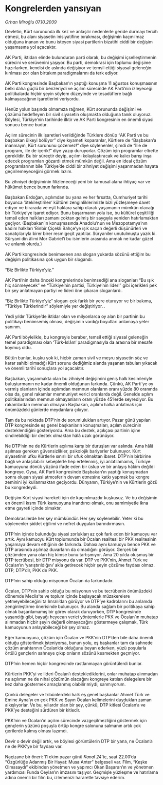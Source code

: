 # Kongrelerden yansıyan

*Orhan Miroğlu 07.10.2009*

<div class="taraf_structure_2col_1zq">
<div class="margen_n">



 <p>Devletin, Kürt sorununda ilk kez ve anlaşılır nedenlerle geride durmayı tercih etmesi, bu alanı siyasetin inisiyatifine bırakması, değişimin kaçınılmaz olduğuna inanan ve bunu isteyen siyasi partilerin bizatihi ciddi bir değişim yaşamasına yol açacaktır. <br/><br/>AK Parti, iktidarı elinde bulunduran parti olarak, bu değişimi içselleştirmenin sürecini ve serüvenini yaşıyor. Bu parti, demokrasi için toplumu değişime hazırlarken, kendisi de aslında değişiyor ve temsil ettiği siyasal geleneğin kırılması zor olan birtakım paradigmalarını da terk ediyor. <br/><br/>AK Parti kongresinde Başbakan’ın yaptığı konuşma 11 ağustos konuşmasının belki daha güçlü bir benzeriydi ve açılım sürecinde AK Parti’nin izleyeceği politikalarda hiçbir şeyin söylem düzeyinde ve tesadüflere bağlı kalmayacağının işaretlerini veriyordu. <br/><br/>Henüz yolun başında olmamıza rağmen, Kürt sorununda değişimi ve çözümü hedefleyen bir sivil siyasetin oluşmakta olduğuna tanık oluyoruz. Böylesi, Türkiye’nin tarihinde ilktir ve AK Parti kongresinin en önemli siyasi sonucu bence budur. <br/><br/>Açılım sürecinin ilk işaretleri verildiğinde Türklere dönüp “AK Parti ve bu başbakan ülkeyi bölüyor” diye kıyameti koparanlar, Kürtlere de “Başbakan’a inanmayın, Kürt sorununu çözemez!” diye söylenenler, şimdi de “İlle de program, ille de içerik!” diye yazıp duruyorlar. Çözüm için programlar elbette gereklidir. Bu bir süreçtir deyip, açılımı kolaylaştıracak ve kalıcı barışı inşa edecek programları gözardı etmek mümkün değil. Ama en ideal çözüm programlarının bile Türkiye’de ciddi bir zihniyet değişimi yaşanmadan hayata geçirilemeyeceğini görmek lazım. <br/><br/>Bu zihniyet değişiminin filizleneceği yeni bir kamusal alana ihtiyaç var ve hükümet bence bunun farkında. <br/><br/>Başbakan Erdoğan, açılımdan bu yana ve her fırsatta, Cumhuriyet tarihi boyunca ‘ötekileştirilen’ kültürel zenginliklerimizle bizi yüzleşmeye davet ediyor ve birarada ve eşit haklara sahip olarak yaşamanın mümkün olacağı bir Türkiye’ye işaret ediyor. Bunu başarmanın yolu ise, bu kültürel çeşitliliği temsil eden halkları zamanı çoktan gelmiş bir saygıyla yeniden hatırlamaktan geçiyor. (Başbakan’ın konuşmasında Anadolu’nun ve Mezopotamya’nın kadim halkları ‘Binbir Çiçekli Bahçe’ye ışık saçan değerli düşünürleri ve sanatçılarıyla birer birer resmigeçit yaptılar. Süryaniler unutulmuştu yazık ki. Süryani din âlimi Mor Gabriel’i bu isimlerin arasında anmak ne kadar güzel ve anlamlı olurdu.) <br/><br/>AK Parti kongresinde benimsenen ana slogan yukarda sözünü ettiğim bu değişim politikasına çok uygun bir slogandı. <br/><br/>“Biz Birlikte Türkiye’yiz.” <br/><br/>AK Parti’nin daha önceki kongrelerinde benimsediği ana sloganları “Bu ışık hiç sönmeyecek” ve “Türkiye’nin partisi, Türkiye’nin lideri” gibi içerikleri pek bir şey anlatmayan partiyi ve lideri öne çıkaran sloganlardı. <br/><br/>“Biz Birlikte Türkiye’yiz” sloganı çok farklı bir yere oturuyor ve bir bakıma, “Türkiye Türklerindir” söylemiyle yer değiştiriyor. . <br/><br/>Yedi yıldır Türkiye’de iktidar olan ve milyonlarca oy alan bir partinin bu politikayı benimsemiş olması, değişimin vardığı boyutları anlamaya yeter sanırım. <br/><br/>AK Parti böylelikle, bu kongreyle beraber, temsil ettiği siyasal geleneğin temel paradigması olan ‘Türk-İslâm’ paradigmasıyla da arasına bir mesafe koymuş oldu. <br/><br/>Bütün bunlar, kuşku yok ki, hiçbir zaman sivil ve meşru siyasetin söz ve karar sahibi olmadığı Kürt sorunu dediğimiz alanda yaşanan tabuları yıkacak ve önemli tarihî sonuçlara yol açacaktır. <br/><br/>Başbakan, yaşanmakta olan bu zihniyet değişimini geniş halk kesimleriyle buluşturmanın ne kadar önemli olduğunun farkında. Çünkü, AK Parti’ye oy vermiş olanların içinde açılımdan memnun olanların oranı yüzde 80 oranında olsa da, genel rakamlar memnuniyet verici oranlarda değil. Genelde açılım politikalarından memnun olmayanların oranı yüzde 45’lerde seyrediyor. Bu rakamlardan memnun olmayan Başbakan, açılımı halka anlatmak için önümüzdeki günlerde meydanlara çıkıyor. <br/><br/>Tam da bu noktada DTP’nin de sorumlulukları artıyor. Pazar günü yapılan DTP kongresinde eş genel başkanların konuşmaları, açılım sürecinin desteklendiğini gösteriyordu. Ama bu destek, açıkçası partinin içine sindirebildiği bir destek olmaktan hâlâ uzak görünüyor. <br/><br/>Ne DTP’nin ne de Kürtlerin açılıma karşı bir duruşları var aslında. Ama hâlâ aşılması gereken güvensizlikler, psikolojik bariyerler bulunuyor. Kürt siyasetinin ufku Kürtlerle sınırlı bir ufuk olmaktan ibaret. DTP’nin birbirine bağlı ve anlaşılabilir sebeplerle hep ertelenmiş, iyi anlatılamamış, Türkiye kamuoyuna dönük yüzünü ifade eden bir üslup ve bir anlayış hâkim değildi kongreye. Oysa, AK Parti kongresinde Başbakan’ın yaptığı konuşmadan sonra oluşan siyasi atmosferin devam etmesine katkı yapmak bu kongre zeminini iyi kullanmaktan geçiyordu. Dünyanın, Türkiye’nin ve Kürtlerin gözü bu kongredeydi. <br/><br/>Değişim Kürt siyasi hareketi için de kaçınılmazdır kuşkusuz. Ve bu değişimin en önemli kısmı Türk kamuoyuna inandırıcı olmak, onu samimiyetle ikna etme gayreti içinde olmaktır. <br/><br/>Demokrasilerde her şey mümkündür. Her şey söylenebilir. Yeter ki bu söylenenler şiddet eğilimi ve nefret duyguları barındırmasın. <br/><br/>DTP’nin içinde bulunduğu siyasi zorlukları az çok fark eden bir kamuoyu var artık. Aynı kamuoyu Kürt toplumunda bir Öcalan realitesi bir PKK realitesinin yaşamaya devam ettiğinin de farkında. Dahası aynı kamuoyu bence PKK ve DTP arasında aşılmaz duvarların da olmadığını görüyor. Gerçek bir çözümden yana olan hiç kimse bunu tartışmıyor. Ama 20 yılda oluşmuş bir DTP tecrübesi, bir DTP misyonu da var. DTP ve PKK’nin, Ahmet Türk ve Öcalan’ın ‘yarıştırıldığını’ akla getirecek hiçbir şeyin çözüme faydası olmaz. DTP, DTP’dir, PKK de PKK. <br/><br/>DTP’nin sahip olduğu misyonun Öcalan da farkındadır. <br/><br/>Öcalan, DTP’nin sahip olduğu bu misyonun ve bu tecrübenin önümüzdeki dönemde Meclis’te ve toplum içinde başlayacak müzakerelere yetmeyebileceğini ta İmralı’dan görüyor ve DTP’ye kadrolarını bu anlamda zenginleştirme önerisinde bulunuyor. Bu alanda sağlam bir politikaya sahip olmak başarılamamış bir görev olarak duruyorken, DTP kongresinde yaşandığı gibi, bayağı heyecan verici yöntemlerle PKK ve Öcalan’ın muhatap alınmadan hiçbir şeyin değerli olmayacağını göstermeye çalışmak, Türk kamuoyunun anlayabileceği bir şey olmaz. <br/><br/>Eğer kamuoyuna, çözüm için Öcalan ve PKK’nin DTP’den bile daha önemli olduğu gösterilmek isteniyorsa, bunun yolu, eş başkanlar tam da sahnede çözüm anahtarının Öcalan’da olduğunu beyan ederken, yüzü poşularla örtülü gençlerin sahneye çıkıp onların sözünü kesmekten geçmiyor. <br/><br/>DTP’nin hemen hiçbir kongresinde rastlanmayan görüntülerdi bunlar. <br/><br/>Kürtlerin PKK’yi ve lideri Öcalan’ı desteklediklerini, onlar muhatap alınmadan ne açılımın ne de nihai çözümün olacağını kongreye katılan delegelere bir kez daha göstermek amaçlanmış olabilir miydi, sanmıyorum. <br/><br/>Çünkü delegeler ve tribünlerdeki halk eş genel başkanlar Ahmet Türk ve Emine Ayna’yı en çok PKK ve Sayın Öcalan kelimelerini duydukları zaman alkışlıyorlar. Ve bu, yıllardır olan bir şey, çünkü, DTP kitlesi Öcalan’a ve PKK’ye desteğini sürdüren bir kitledir. <br/><br/>PKK’nin ve Öcalan’ın açılım sürecinde vazgeçilmezliğini göstermek için gençlerin yüzünü poşuyla örtüp kongre salonuna salmanın artık çok gerilerde kalmış olması lazımdı. <br/><br/>Devir o devir değil artık, ve böylesi görüntülerin DTP bir yana, ne Öcalan’a ne de PKK’ye bir faydası var. <br/><br/>Naçizane bir öneri: 11 ekim pazar günü <i>Kanal 24</i>’te, saat 22.00’da “Özgürlüğe Adanmış Bir Hayat: Musa Anter” belgeseli var. Film, “Keşke Olmasaydı” ekibinden yönetmen ve yapımcı Okan Başaran’ın ve yönetmen yardımcısı Funda Ceylan’ın imzasını taşıyor. Geçmişle yüzleşme ve hatırlama adına önemli bir film bu, izlemenizi hararetle tavsiye ederim.</p>
<br/>
<br/>
<br/>



<br/>


<div id="taraf_not">
</div>

</div>


</div>

